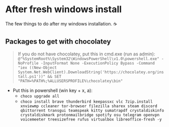 # After fresh windows install
The few things to do after my windows installation. :coffee:

## Packages to get with chocolatey 
> If you do not have chocolatey, put this in cmd.exe (run as admin):
`@"%SystemRoot%\System32\WindowsPowerShell\v1.0\powershell.exe" -NoProfile -InputFormat None -ExecutionPolicy Bypass -Command "iex ((New-Object System.Net.WebClient).DownloadString('https://chocolatey.org/install.ps1'))" && SET "PATH=%PATH%;%ALLUSERSPROFILE%\chocolatey\bin"`

- Put this in powershell (win key + x, a):
  - `choco upgrade all`
  - `choco install brave thunderbird keepassxc vlc 7zip.install xnviewmp ccleaner tor-browser filezilla sharex steam discord qbittorrent transgui teamspeak kitty sumatrapdf crystaldiskinfo crystaldiskmark protonmailbridge spotify osu telegram openvpn voicemeeter treesizefree rufus virtualbox libreoffice-fresh -y`
